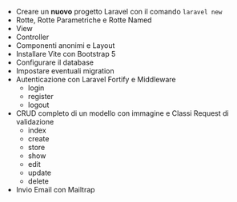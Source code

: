 - Creare un **nuovo** progetto Laravel con il comando `laravel new`
- Rotte, Rotte Parametriche e Rotte Named
- View
- Controller
- Componenti anonimi e Layout
- Installare Vite con Bootstrap 5
- Configurare il database
- Impostare eventuali migration
- Autenticazione con Laravel Fortify e Middleware
    - login
    - register
    - logout
- CRUD completo di un modello con immagine e Classi Request di validazione
    - index
    - create
    - store
    - show
    - edit
    - update
    - delete
- Invio Email con Mailtrap